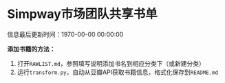 # Simpway市场团队共享书单

信息最后更新时间：1970-00-00 00:00:00

**添加书籍的方法：**

1. 打开`RAWLIST.md`，参照填写说明添加书名到相应分类下（或新建分类）
2. 运行`transform.py`，自动从豆瓣API获取书籍信息，格式化保存到`README.md`